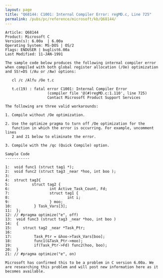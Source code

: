 ```yaml
---
layout: page
title: "Q68144: C1001: Internal Compiler Error: regMD.c, Line 725"
permalink: /pubs/pc/reference/microsoft/kb/Q68144/
---
```


	Article: Q68144
	Product: Microsoft C
	Version(s): 6.00a  | 6.00a
	Operating System: MS-DOS | OS/2
	Flags: ENDUSER | buglist6.00a
	Last Modified: 11-JAN-1991
	
	The sample code below produces the following internal compiler error
	when compiled with both global register allocation (/Oe) optimization
	and SS!=DS (/Au or /Aw) options:
	
	   cl /c /Alfu /Oe t.c
	
	   t.c(19) : fatal error C1001: Internal Compiler Error
	                   (compiler file '@(#)regMD.c:1.110', line 725)
	                   Contact Microsoft Product Support Services
	
	The following are three valid workarounds:
	
	1. Compile without /Oe optimization.
	
	2. Use the optimize pragma to turn off /Oe optimization for the
	   function in which the error is occurring. For example, uncomment lines
	   2 and 21 below to eliminate the error.
	
	3. Compile with the /qc (Quick Compile) option.
	
	Sample Code
	-----------
	
	1:  void func1 (struct tag1 *);
	2:  void func2 (struct tag3 _near *hoo, int boo );
	3:
	4:  struct tag3{
	5:          struct tag2 {
	6:                  int Active_Task_Count, Fd;
	7:                  struct tag1 {
	8:                          int i;
	9:                  } moo;
	10:          } Task_Vars[3];
	11:  };
	12: // #pragma optimize("e", off)
	13:  void func3 (struct tag3 _near *hoo, int boo )
	14:  {
	15:     struct tag2 _near *Task_Ptr;
	16:
	17:          Task_Ptr = &hoo->Task_Vars[boo];
	18:          func1(&Task_Ptr->moo);
	19:          if(Task_Ptr->Fd) func2(hoo, boo);
	20:  }
	21: // #pragma optimize("e", on)
	
	Microsoft has confirmed this to be a problem in C version 6.00a. We
	are researching this problem and will post new information here as it
	becomes available.
